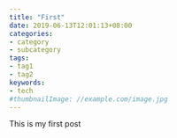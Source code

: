 ```yaml
---
title: "First"
date: 2019-06-13T12:01:13+08:00
categories:
- category
- subcategory
tags:
- tag1
- tag2
keywords:
- tech
#thumbnailImage: //example.com/image.jpg
---
```


<!--more-->
This is my first post
